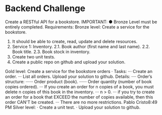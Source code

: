 # Backend Challenge
Create a RESTful API for a bookstore.
IMPORTANT:
● Bronze Level must be entirely completed.
Requirements:
Bronze level: Create a service for the bookstore.
1. It should be able to create, read, update and delete resources.
2. Service 1: Inventory.
2.1. Book author (first name and last name).
2.2. Book title.
2.3. Book stock in inventory.
3. Create two unit tests.
4. Create a public repo on github and upload your solution.

Gold level: Create a service for the bookstore orders
· Tasks:
··· Create an order.
··· List all orders.
Upload your solution to github.
 Details: 
···· Order’s structure:
······ Order product (book).
······ Order quantity (number of book copies ordered).
··· If you create an order for n copies of a book, you must delete n copies of this book in the inventory.
··· n > 0.
··· if you try to create an order for a book that EXCEED the number of copies available, then this order CAN'T be created.
··· There are no more restrictions.
Pablo Cristo8:49 PM
Silver level:
· Create a unit test.
· Upload your solution to github.
